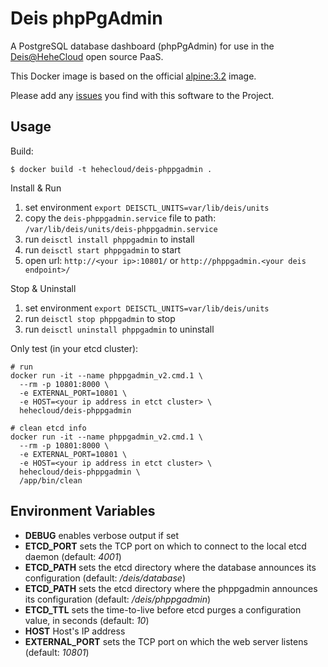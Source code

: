 # Deis phpPgAdmin

A PostgreSQL database dashboard (phpPgAdmin) for use in the [Deis@HeheCloud](http://hehecloud.com/) open source PaaS.

This Docker image is based on the official
[alpine:3.2](https://registry.hub.docker.com/_/alpine/) image.

Please add any [issues](https://github.com/HeheCloud/deis-phppgadmin/issues) you find with this software to the Project.

## Usage

Build:

```
$ docker build -t hehecloud/deis-phppgadmin .
```

Install & Run

1. set environment `export DEISCTL_UNITS=var/lib/deis/units`
2. copy the `deis-phppgadmin.service` file to path: `/var/lib/deis/units/deis-phppgadmin.service`
3. run `deisctl install phppgadmin` to install
4. run `deisctl start phppgadmin` to start
5. open url: `http://<your ip>:10801/` or `http://phppgadmin.<your deis endpoint>/`

Stop & Uninstall

1. set environment `export DEISCTL_UNITS=var/lib/deis/units`
2. run `deisctl stop phppgadmin` to stop
3. run `deisctl uninstall phppgadmin` to uninstall

Only test (in your etcd cluster):
```
# run
docker run -it --name phppgadmin_v2.cmd.1 \
  --rm -p 10801:8000 \
  -e EXTERNAL_PORT=10801 \
  -e HOST=<your ip address in etct cluster> \
  hehecloud/deis-phppgadmin

# clean etcd info
docker run -it --name phppgadmin_v2.cmd.1 \
  --rm -p 10801:8000 \
  -e EXTERNAL_PORT=10801 \
  -e HOST=<your ip address in etct cluster> \
  hehecloud/deis-phppgadmin \
  /app/bin/clean
```

## Environment Variables

* **DEBUG** enables verbose output if set
* **ETCD_PORT** sets the TCP port on which to connect to the local etcd
  daemon (default: *4001*)
* **ETCD_PATH** sets the etcd directory where the database announces
  its configuration (default: */deis/database*)
* **ETCD_PATH** sets the etcd directory where the phppgadmin announces
  its configuration (default: */deis/phppgadmin*)
* **ETCD_TTL** sets the time-to-live before etcd purges a configuration
  value, in seconds (default: *10*)
* **HOST** Host's IP address
* **EXTERNAL_PORT** sets the TCP port on which the web server listens (default: *10801*)
